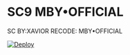 # SC9 MBY•OFFICIAL
SC BY:XAVIOR
RECODE: MBY•OFFICIAL

[![Deploy](https://www.herokucdn.com/deploy/button.svg)](https://heroku.com/deploy)
</div>
